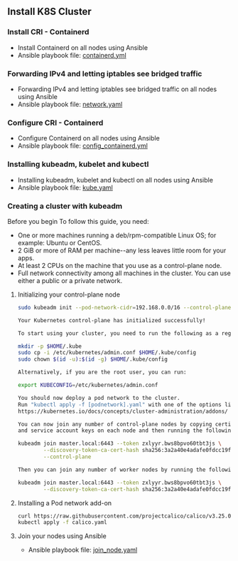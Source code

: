 ## Install K8S Cluster
### Install CRI - Containerd
- Install Containerd on all nodes using Ansible
- Ansible playbook file: [containerd.yml](./containerd.yml)
### Forwarding IPv4 and letting iptables see bridged traffic
- Forwarding IPv4 and letting iptables see bridged traffic on all nodes using Ansible
- Ansible playbook file: [network.yaml](./network.yaml)
### Configure CRI - Containerd
- Configure Containerd on all nodes using Ansible
- Ansible playbook file: [config_containerd.yml](./config_containerd.yaml)
### Installing kubeadm, kubelet and kubectl 
- Installing kubeadm, kubelet and kubectl on all nodes using Ansible
- Ansible playbook file: [kube.yaml](./kube.yaml)
### Creating a cluster with kubeadm
Before you begin
To follow this guide, you need:
- One or more machines running a deb/rpm-compatible Linux OS; for example: Ubuntu or CentOS.
- 2 GiB or more of RAM per machine--any less leaves little room for your apps.
- At least 2 CPUs on the machine that you use as a control-plane node.
- Full network connectivity among all machines in the cluster. You can use either a public or a private network.
1. Initializing your control-plane node
    ``` bash
    sudo kubeadm init --pod-network-cidr=192.168.0.0/16 --control-plane-endpoint=master.local:6443
    ```

    ``` bash
    Your Kubernetes control-plane has initialized successfully!

    To start using your cluster, you need to run the following as a regular user:

    mkdir -p $HOME/.kube
    sudo cp -i /etc/kubernetes/admin.conf $HOME/.kube/config
    sudo chown $(id -u):$(id -g) $HOME/.kube/config

    Alternatively, if you are the root user, you can run:

    export KUBECONFIG=/etc/kubernetes/admin.conf

    You should now deploy a pod network to the cluster.
    Run "kubectl apply -f [podnetwork].yaml" with one of the options listed at:
    https://kubernetes.io/docs/concepts/cluster-administration/addons/

    You can now join any number of control-plane nodes by copying certificate authorities
    and service account keys on each node and then running the following as root:

    kubeadm join master.local:6443 --token zxlyyr.bws8bpvo60tbt3js \
            --discovery-token-ca-cert-hash sha256:3a2a40e4adafe0fdcc19f6edfef8fb19d7275c15b8ea1c064b5291c462598143 \
            --control-plane 

    Then you can join any number of worker nodes by running the following on each as root:

    kubeadm join master.local:6443 --token zxlyyr.bws8bpvo60tbt3js \
            --discovery-token-ca-cert-hash sha256:3a2a40e4adafe0fdcc19f6edfef8fb19d7275c15b8ea1c064b5291c462598143
    ```
2. Installing a Pod network add-on 
    ``` bash
    curl https://raw.githubusercontent.com/projectcalico/calico/v3.25.0/manifests/calico.yaml -O
    kubectl apply -f calico.yaml
    ```
3. Join your nodes using Ansible
    - Ansible playbook file: [join_node.yaml](./join_node.yaml)